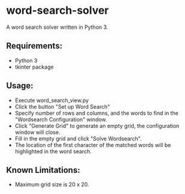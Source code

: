 # word-search-solver
A word search solver written in Python 3.
  
## Requirements:
  * Python 3
  * tkinter package
  
  
## Usage:
  * Execute word_search_view.py
  * Click the button "Set up Word Search"
  * Specify number of rows and columns, and the words to find in the "Wordsearch Configuration" window.
  * Click "Generate Grid" to generate an empty grid, the configuration window will close.
  * Fill in the empty grid and click "Solve Wordsearch".
  * The location of the first character of the matched words will be highlighted in the word search.
  
  
## Known Limitations:
  * Maximum grid size is 20 x 20.
